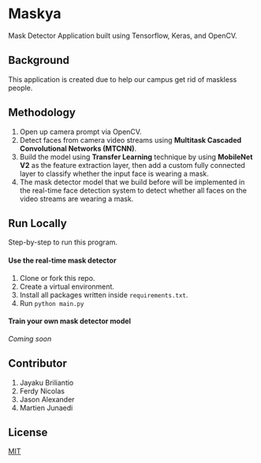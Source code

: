 # Maskya

Mask Detector Application built using Tensorflow, Keras, and OpenCV.


## Background

This application is created due to help our campus get rid of maskless people.


## Methodology

1. Open up camera prompt via OpenCV.
2. Detect faces from camera video streams using **Multitask Cascaded Convolutional Networks (MTCNN)**.
3. Build the model using **Transfer Learning** technique by using **MobileNet V2** as the feature extraction layer, then add a custom fully connected layer to classify whether the input face is wearing a mask.
4. The mask detector model that we build before will be implemented in the real-time face detection system to detect whether all faces on the video streams are wearing a mask.


## Run Locally

Step-by-step to run this program.

#### Use the real-time mask detector

1. Clone or fork this repo.
2. Create a virtual environment.
3. Install all packages written inside ```requirements.txt```.
4. Run ```python main.py```

#### Train your own mask detector model

*Coming soon*

## Contributor

1. Jayaku Briliantio
2. Ferdy Nicolas
3. Jason Alexander
4. Martien Junaedi


## License

[MIT](./LICENSE)
